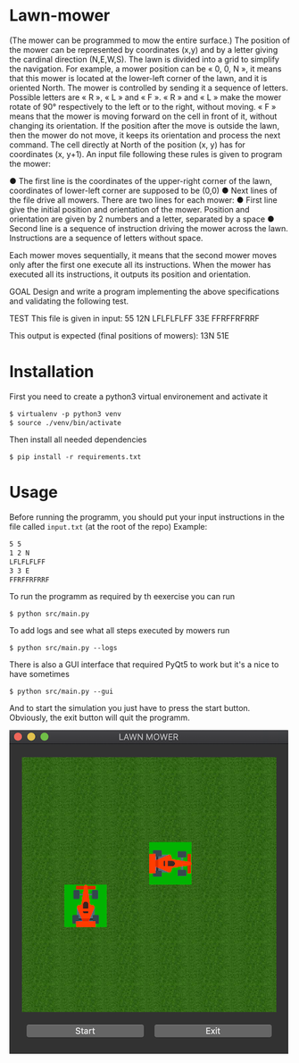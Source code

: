 # Lawn-mower

(The mower can be programmed to mow the entire surface.)
The position of the mower can be represented by coordinates (x,y) and by a letter giving the cardinal direction (N,E,W,S). The lawn is divided into a grid to simplify the navigation.
For example, a mower position can be « 0, 0, N », it means that this mower is located at the lower-left corner of the lawn, and it is oriented North.
The mower is controlled by sending it a sequence of letters. Possible letters are « R », « L » and « F ». « R » and « L » make the mower rotate of 90° respectively to the left or to the right, without moving. « F » means that the mower is moving forward on the cell in front of it, without changing its orientation.
If the position after the move is outside the lawn, then the mower do not move, it keeps its orientation and process the next command.
The cell directly at North of the position (x, y) has for coordinates (x, y+1).
An input file following these rules is given to program the mower:

● The first line is the coordinates of the upper-right corner of the lawn, coordinates of
lower-left corner are supposed to be (0,0)
● Next lines of the file drive all mowers. There are two lines for each mower:
● First line give the initial position and orientation of the mower. Position and orientation are given by 2 numbers and a letter, separated by a space
● Second line is a sequence of instruction driving the mower across the lawn. Instructions are a sequence of letters without space.

Each mower moves sequentially, it means that the second mower moves only after the first one execute all its instructions.
When the mower has executed all its instructions, it outputs its position and orientation.

GOAL
Design and write a program implementing the above specifications and validating the following test.

TEST
This file is given in input: 55
12N
LFLFLFLFF
33E
FFRFFRFRRF

This output is expected (final positions of mowers): 
13N
51E


# Installation

First you need to create a python3 virtual environement and activate it
```
$ virtualenv -p python3 venv
$ source ./venv/bin/activate
```

Then install all needed dependencies
```
$ pip install -r requirements.txt
```

# Usage

Before running the programm, you should put your input instructions in the file called `input.txt` (at the root of the repo)
Example:
```
5 5
1 2 N
LFLFLFLFF
3 3 E
FFRFFRFRRF
```
To run the programm as required by th eexercise you can run
```
$ python src/main.py
```

To add logs and see what all steps executed by mowers run
```
$ python src/main.py --logs
```

There is also a GUI interface that required PyQt5 to work but it's a nice to have sometimes
```
$ python src/main.py --gui
```

And to start the simulation you just have to press the start button. 
Obviously, the exit button will quit the programm.


![Alt text](gui.png?raw=true "GUI Screenshot")